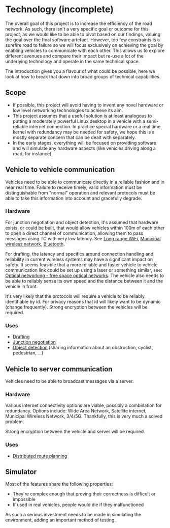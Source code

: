 # Technology (incomplete)

The overall goal of this project is to increase the efficiency of the road network. As such, there isn't a very specific goal or outcome for this project, as we would like to be able to pivot based on our findings, valuing the goal over the final software artefact. However, too few constraints is a surefire road to failure so we will focus exclusively on achieving the goal by enabling vehicles to communicate with each other. This allows us to explore different avenues and compare their impact but re-use a lot of the underlying technology and operate in the same technical space.

The introduction gives you a flavour of what could be possible, here we look at how to break that down into broad groups of technical capabilities.

## Scope

- If possible, this project will avoid having to invent any novel hardware or low level networking technologies to achieve its aim.
- This project assumes that a useful solution is at least analogous to putting a moderately powerful Linux desktop in a vehicle with a semi-reliable internet connection. In practice special hardware or a real time kernel with redundancy may be needed for safety, we hope this is a mostly separate concern that can be dealt with separately.
- In the early stages, everything will be focused on providing software and will simulate any hardware aspects (like vehicles driving along a road, for instance).

## Vehicle to vehicle communication

Vehicles need to be able to communicate directly in a reliable fashion and in near real time. Failure to receive timely, valid information must be distinguishable from "normal" operation and relevant protocols must be able to take this information into account and gracefully degrade.

### Hardware

For junction negotiation and object detection, it's assumed that hardware exists, or could be built, that would allow vehicles within 100m of each other to open a direct channel of communication, allowing them to pass messages using TC with very low latency. See [Long range WiFi](https://en.wikipedia.org/wiki/Long-range_Wi-Fi), [Municipal wireless network](https://en.wikipedia.org/wiki/Municipal_wireless_network), [Bluetooth](https://en.wikipedia.org/wiki/Bluetooth).

For drafting, the latency and specifics around connection handling and reliability in current wireless systems may have a significant impact on safety. It seems feasible that a more reliable and faster vehicle to vehicle communication link could be set up using a laser or something similar, see: [Optical networking - free space optical networks](https://en.wikipedia.org/wiki/Optical_networking#Free-space_optical_networks). The vehicle also needs to be able to reliably sense its own speed and the distance between it and the vehicle in front.

It's very likely that the protocols will require a vehicle to be reliably identifiable by id. For privacy reasons that id will likely want to be dynamic (change frequently). Strong encryption between the vehicles will be required.

### Uses
- [Drafting](./capabilities.md#drafting)
- [Junction negotiation](./capabilities.md#junction-negotiation)
- [Object detection](./capabilities.md#distributed-object-detection) (sharing information about an obstruction, cyclist, pedestrian, ...)


## Vehicle to server communication

Vehicles need to be able to broadcast messages via a server.

### Hardware

Various internet connectivity options are viable, possibly a combination for redundancy. Options include: Wide Area Network, Satellite internet, Municipal Wireless Network, 3/4/5G. Thankfully, this is very much a solved problem.

Strong encryption between the vehicle and server will be required.

### Uses
- [Distributed route planning](./capabilities.md#distributed-route-planning)

## Simulator

Most of the features share the following properties:
- They're complex enough that proving their correctness is difficult or impossible
- If used in real vehicles, people would die if they malfunctioned

As such a serious investment needs to be made in simulating the environment, adding an important method of testing.

